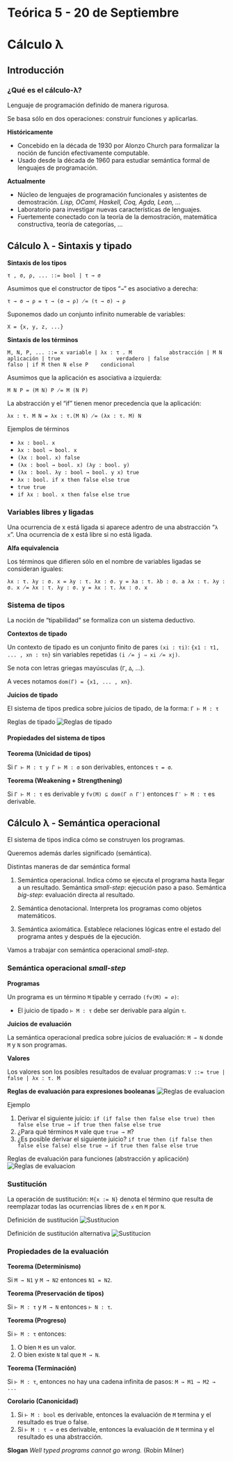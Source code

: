 # Teórica 5 - 20 de Septiembre

# **Cálculo λ**

## Introducción

### ¿Qué es el cálculo-λ?

Lenguaje de programación definido de manera rigurosa.

Se basa sólo en dos operaciones: construir funciones y aplicarlas.

**Históricamente**
- Concebido en la década de 1930 por Alonzo Church para formalizar la noción de función efectivamente computable.
- Usado desde la década de 1960 para estudiar semántica formal de lenguajes de programación.

**Actualmente**
- Núcleo de lenguajes de programación funcionales y asistentes
de demostración. *Lisp, OCaml, Haskell, Coq, Agda, Lean, ...*
- Laboratorio para investigar nuevas características de lenguajes.
- Fuertemente conectado con la teoría de la demostración, matemática constructiva, teoría de categorías, ...

## Cálculo λ - Sintaxis y tipado

**Sintaxis de los tipos**

`τ , σ, ρ, ... ::= bool
                | τ → σ`

Asumimos que el constructor de tipos “`→`” es asociativo a derecha:

`τ → σ → ρ = τ → (σ → ρ) ̸= (τ → σ) → ρ`

Suponemos dado un conjunto infinito numerable de variables:

`X = {x, y, z, ...}`

**Sintaxis de los términos**

`M, N, P, ... ::= x variable
                | λx : τ . M            abstracción
                | M N                   aplicación
                | true                  verdadero
                | false                 falso
                | if M then N else P    condicional`

Asumimos que la aplicación es asociativa a izquierda:

`M N P = (M N) P ̸= M (N P)`

La abstracción y el “if” tienen menor precedencia que la aplicación:

`λx : τ. M N = λx : τ.(M N) ̸= (λx : τ. M) N`

Ejemplos de términos

- `λx : bool. x`
- `λx : bool → bool. x`
- `(λx : bool. x) false`
- `(λx : bool → bool. x) (λy : bool. y)`
- `(λx : bool. λy : bool → bool. y x) true`
- `λx : bool. if x then false else true`
- `true true`
- `if λx : bool. x then false else true`

### Variables libres y ligadas

Una ocurrencia de x está ligada si aparece adentro de una abstracción “`λ x`”. Una ocurrencia de x está libre si no está ligada.

**Alfa equivalencia**

Los términos que difieren sólo en el nombre de variables ligadas se consideran iguales:

`λx : τ. λy : σ. x = λy : τ. λx : σ. y = λa : τ. λb : σ. a
λx : τ. λy : σ. x ̸= λx : τ. λy : σ. y = λx : τ. λx : σ. x`

### Sistema de tipos

La noción de “tipabilidad” se formaliza con un sistema deductivo.

**Contextos de tipado**

Un contexto de tipado es un conjunto finito de pares `(xi : τi)`:
`{x1 : τ1, ... , xn : τn}`
sin variables repetidas `(i ̸= j ⇒ xi ̸= xj)`.

Se nota con letras griegas mayúsculas (`Γ`, `∆`, ...).

A veces notamos `dom(Γ) = {x1, ... , xn}`.

**Juicios de tipado**

El sistema de tipos predica sobre juicios de tipado, de la forma:
`Γ ⊢ M : τ`

Reglas de tipado
![Reglas de tipado](./imagenes/20_sept_sc1.png)

#### Propiedades del sistema de tipos

**Teorema (Unicidad de tipos)**

Si `Γ ⊢ M : τ y Γ ⊢ M : σ` son derivables, entonces `τ = σ`.

**Teorema (Weakening + Strengthening)**

Si `Γ ⊢ M : τ` es derivable y `fv(M) ⊆ dom(Γ ∩ Γ′)` entonces `Γ′ ⊢ M : τ` es derivable.

## Cálculo λ - Semántica operacional

El sistema de tipos indica cómo se construyen los programas.

Queremos además darles significado (semántica).

Distintas maneras de dar semántica formal

1. Semántica operacional.
Indica cómo se ejecuta el programa hasta llegar a un resultado.
Semántica *small-step*: ejecución paso a paso.
Semántica *big-step*: evaluación directa al resultado.

2. Semántica denotacional.
Interpreta los programas como objetos matemáticos.

3. Semántica axiomática.
Establece relaciones lógicas entre el estado del programa antes
y después de la ejecución.

Vamos a trabajar con semántica operacional *small-step*.

### Semántica operacional *small-step*

**Programas**

Un programa es un término `M` tipable y cerrado `(fv(M) = ∅)`:
- El juicio de tipado `⊢ M : τ` debe ser derivable para algún `τ`.

**Juicios de evaluación**

La semántica operacional predica sobre juicios de evaluación:
`M → N`
donde `M` y `N` son programas.

**Valores**

Los valores son los posibles resultados de evaluar programas:
`V ::= true | false | λx : τ. M`

**Reglas de evaluación para expresiones booleanas**
![Reglas de evaluacion](./imagenes/20_sept_sc2.png)

Ejemplo
1. Derivar el siguiente juicio:
`if (if false then false else true) then false else true
→ if true then false else true`
2. ¿Para qué términos `M` vale que `true → M`?
3. ¿Es posible derivar el siguiente juicio?
`if true then (if false then false else false) else true
→ if true then false else true`

Reglas de evaluación para funciones (abstracción y aplicación)
![Reglas de evaluacion](./imagenes/20_sept_sc3.png)

### Sustitución

La operación de sustitución:
`M{x := N}`
denota el término que resulta de reemplazar todas las ocurrencias libres de `x` en `M` por `N`.

Definición de sustitución
![Sustitucion](./imagenes/20_sept_sc4.png)

Definición de sustitución alternativa
![Sustitucion](./imagenes/20_sept_sc5.png)

### Propiedades de la evaluación

**Teorema (Determinismo)**

Si `M → N1` y `M → N2` entonces `N1 = N2`.

**Teorema (Preservación de tipos)**

Si `⊢ M : τ` y `M → N` entonces `⊢ N : τ`.

**Teorema (Progreso)**

Si `⊢ M : τ` entonces:
1. O bien `M` es un valor.
2. O bien existe `N` tal que `M → N`.

**Teorema (Terminación)**

Si `⊢ M : τ`, entonces no hay una cadena infinita de pasos:
`M → M1 → M2 → ...`

**Corolario (Canonicidad)**

1. Si `⊢ M : bool` es derivable, entonces la evaluación de `M` termina y el resultado es true o false.
2. Si `⊢ M : τ → σ` es derivable, entonces la evaluación de `M` termina y el resultado es una abstracción.

**Slogan**
*Well typed programs cannot go wrong.* (Robin Milner)
